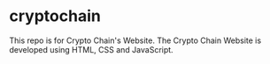 # cryptochain
This repo is for Crypto Chain's Website. The Crypto Chain Website is developed using HTML, CSS and JavaScript.
